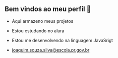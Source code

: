 ## Bem vindos ao meu perfil 👋



- Aqui armazeno meus projetos

- Estou estudando no alura
- Estou me desenvolvendo na linguagem JavaSrigt
- joaquim.souza.silva@escola.pr.gov.br
  
  
  

  
